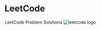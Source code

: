 # LeetCode
LeetCode Problem Solutions
<img alt="leetcode logo" href="https://media-exp1.licdn.com/dms/image/C4E1BAQGauK73E2uUUA/company-background_10000/0/1519800188873?e=2159024400&v=beta&t=ZUc9J20eJHPx9VrhR5PHLHrPBvZB387zKjZlydHyA10">
